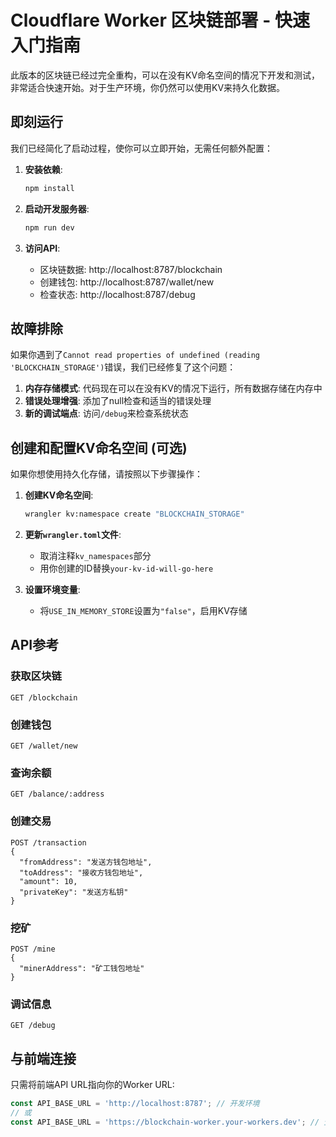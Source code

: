 # Cloudflare Worker 区块链部署 - 快速入门指南

此版本的区块链已经过完全重构，可以在没有KV命名空间的情况下开发和测试，非常适合快速开始。对于生产环境，你仍然可以使用KV来持久化数据。

## 即刻运行

我们已经简化了启动过程，使你可以立即开始，无需任何额外配置：

1. **安装依赖**:
   ```bash
   npm install
   ```

2. **启动开发服务器**:
   ```bash
   npm run dev
   ```

3. **访问API**:
   - 区块链数据: http://localhost:8787/blockchain
   - 创建钱包: http://localhost:8787/wallet/new
   - 检查状态: http://localhost:8787/debug

## 故障排除

如果你遇到了`Cannot read properties of undefined (reading 'BLOCKCHAIN_STORAGE')`错误，我们已经修复了这个问题：

1. **内存存储模式**: 代码现在可以在没有KV的情况下运行，所有数据存储在内存中
2. **错误处理增强**: 添加了null检查和适当的错误处理
3. **新的调试端点**: 访问`/debug`来检查系统状态

## 创建和配置KV命名空间 (可选)

如果你想使用持久化存储，请按照以下步骤操作：

1. **创建KV命名空间**:
   ```bash
   wrangler kv:namespace create "BLOCKCHAIN_STORAGE"
   ```

2. **更新`wrangler.toml`文件**:
   - 取消注释`kv_namespaces`部分
   - 用你创建的ID替换`your-kv-id-will-go-here`

3. **设置环境变量**:
   - 将`USE_IN_MEMORY_STORE`设置为`"false"`，启用KV存储

## API参考

### 获取区块链
```
GET /blockchain
```

### 创建钱包
```
GET /wallet/new
```

### 查询余额
```
GET /balance/:address
```

### 创建交易
```
POST /transaction
{
  "fromAddress": "发送方钱包地址",
  "toAddress": "接收方钱包地址",
  "amount": 10,
  "privateKey": "发送方私钥"
}
```

### 挖矿
```
POST /mine
{
  "minerAddress": "矿工钱包地址"
}
```

### 调试信息
```
GET /debug
```

## 与前端连接

只需将前端API URL指向你的Worker URL:

```typescript
const API_BASE_URL = 'http://localhost:8787'; // 开发环境
// 或
const API_BASE_URL = 'https://blockchain-worker.your-workers.dev'; // 生产环境
```
